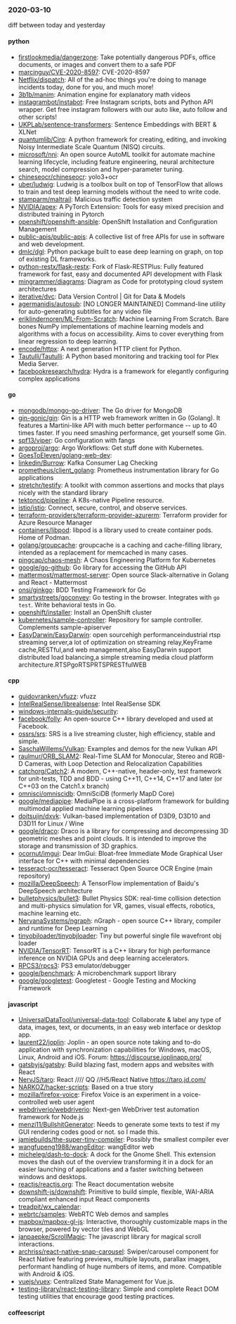 ### 2020-03-10
diff between today and yesterday

#### python
* [firstlookmedia/dangerzone](https://github.com/firstlookmedia/dangerzone): Take potentially dangerous PDFs, office documents, or images and convert them to a safe PDF
* [marcinguy/CVE-2020-8597](https://github.com/marcinguy/CVE-2020-8597): CVE-2020-8597
* [Netflix/dispatch](https://github.com/Netflix/dispatch): All of the ad-hoc things you're doing to manage incidents today, done for you, and much more!
* [3b1b/manim](https://github.com/3b1b/manim): Animation engine for explanatory math videos
* [instagrambot/instabot](https://github.com/instagrambot/instabot):  Free Instagram scripts, bots and Python API wrapper. Get free instagram followers with our auto like, auto follow and other scripts!
* [UKPLab/sentence-transformers](https://github.com/UKPLab/sentence-transformers): Sentence Embeddings with BERT & XLNet
* [quantumlib/Cirq](https://github.com/quantumlib/Cirq): A python framework for creating, editing, and invoking Noisy Intermediate Scale Quantum (NISQ) circuits.
* [microsoft/nni](https://github.com/microsoft/nni): An open source AutoML toolkit for automate machine learning lifecycle, including feature engineering, neural architecture search, model compression and hyper-parameter tuning.
* [chineseocr/chineseocr](https://github.com/chineseocr/chineseocr): yolo3+ocr
* [uber/ludwig](https://github.com/uber/ludwig): Ludwig is a toolbox built on top of TensorFlow that allows to train and test deep learning models without the need to write code.
* [stamparm/maltrail](https://github.com/stamparm/maltrail): Malicious traffic detection system
* [NVIDIA/apex](https://github.com/NVIDIA/apex): A PyTorch Extension: Tools for easy mixed precision and distributed training in Pytorch
* [openshift/openshift-ansible](https://github.com/openshift/openshift-ansible): OpenShift Installation and Configuration Management
* [public-apis/public-apis](https://github.com/public-apis/public-apis): A collective list of free APIs for use in software and web development.
* [dmlc/dgl](https://github.com/dmlc/dgl): Python package built to ease deep learning on graph, on top of existing DL frameworks.
* [python-restx/flask-restx](https://github.com/python-restx/flask-restx): Fork of Flask-RESTPlus: Fully featured framework for fast, easy and documented API development with Flask
* [mingrammer/diagrams](https://github.com/mingrammer/diagrams):  Diagram as Code for prototyping cloud system architectures
* [iterative/dvc](https://github.com/iterative/dvc): Data Version Control | Git for Data & Models
* [agermanidis/autosub](https://github.com/agermanidis/autosub): [NO LONGER MAINTAINED] Command-line utility for auto-generating subtitles for any video file
* [eriklindernoren/ML-From-Scratch](https://github.com/eriklindernoren/ML-From-Scratch): Machine Learning From Scratch. Bare bones NumPy implementations of machine learning models and algorithms with a focus on accessibility. Aims to cover everything from linear regression to deep learning.
* [encode/httpx](https://github.com/encode/httpx): A next generation HTTP client for Python. 
* [Tautulli/Tautulli](https://github.com/Tautulli/Tautulli): A Python based monitoring and tracking tool for Plex Media Server.
* [facebookresearch/hydra](https://github.com/facebookresearch/hydra): Hydra is a framework for elegantly configuring complex applications

#### go
* [mongodb/mongo-go-driver](https://github.com/mongodb/mongo-go-driver): The Go driver for MongoDB
* [gin-gonic/gin](https://github.com/gin-gonic/gin): Gin is a HTTP web framework written in Go (Golang). It features a Martini-like API with much better performance -- up to 40 times faster. If you need smashing performance, get yourself some Gin.
* [spf13/viper](https://github.com/spf13/viper): Go configuration with fangs
* [argoproj/argo](https://github.com/argoproj/argo): Argo Workflows: Get stuff done with Kubernetes.
* [GoesToEleven/golang-web-dev](https://github.com/GoesToEleven/golang-web-dev): 
* [linkedin/Burrow](https://github.com/linkedin/Burrow): Kafka Consumer Lag Checking
* [prometheus/client_golang](https://github.com/prometheus/client_golang): Prometheus instrumentation library for Go applications
* [stretchr/testify](https://github.com/stretchr/testify): A toolkit with common assertions and mocks that plays nicely with the standard library
* [tektoncd/pipeline](https://github.com/tektoncd/pipeline): A K8s-native Pipeline resource.
* [istio/istio](https://github.com/istio/istio): Connect, secure, control, and observe services.
* [terraform-providers/terraform-provider-azurerm](https://github.com/terraform-providers/terraform-provider-azurerm): Terraform provider for Azure Resource Manager
* [containers/libpod](https://github.com/containers/libpod): libpod is a library used to create container pods. Home of Podman.
* [golang/groupcache](https://github.com/golang/groupcache): groupcache is a caching and cache-filling library, intended as a replacement for memcached in many cases.
* [pingcap/chaos-mesh](https://github.com/pingcap/chaos-mesh): A Chaos Engineering Platform for Kubernetes
* [google/go-github](https://github.com/google/go-github): Go library for accessing the GitHub API
* [mattermost/mattermost-server](https://github.com/mattermost/mattermost-server): Open source Slack-alternative in Golang and React - Mattermost
* [onsi/ginkgo](https://github.com/onsi/ginkgo): BDD Testing Framework for Go
* [smartystreets/goconvey](https://github.com/smartystreets/goconvey): Go testing in the browser. Integrates with `go test`. Write behavioral tests in Go.
* [openshift/installer](https://github.com/openshift/installer): Install an OpenShift cluster
* [kubernetes/sample-controller](https://github.com/kubernetes/sample-controller): Repository for sample controller. Complements sample-apiserver
* [EasyDarwin/EasyDarwin](https://github.com/EasyDarwin/EasyDarwin): open sourcehigh performanceindustrial rtsp streaming server,a lot of optimization on streaming relay,KeyFrame cache,RESTful,and web management,also EasyDarwin support distributed load balancing,a simple streaming media cloud platform architecture.RTSPgoRTSPRTSPRESTfulWEB

#### cpp
* [guidovranken/vfuzz](https://github.com/guidovranken/vfuzz): vfuzz
* [IntelRealSense/librealsense](https://github.com/IntelRealSense/librealsense): Intel RealSense SDK
* [windows-internals-guide/security](https://github.com/windows-internals-guide/security): 
* [facebook/folly](https://github.com/facebook/folly): An open-source C++ library developed and used at Facebook.
* [ossrs/srs](https://github.com/ossrs/srs): SRS is a live streaming cluster, high efficiency, stable and simple.
* [SaschaWillems/Vulkan](https://github.com/SaschaWillems/Vulkan): Examples and demos for the new Vulkan API
* [raulmur/ORB_SLAM2](https://github.com/raulmur/ORB_SLAM2): Real-Time SLAM for Monocular, Stereo and RGB-D Cameras, with Loop Detection and Relocalization Capabilities
* [catchorg/Catch2](https://github.com/catchorg/Catch2): A modern, C++-native, header-only, test framework for unit-tests, TDD and BDD - using C++11, C++14, C++17 and later (or C++03 on the Catch1.x branch)
* [omnisci/omniscidb](https://github.com/omnisci/omniscidb): OmniSciDB (formerly MapD Core)
* [google/mediapipe](https://github.com/google/mediapipe): MediaPipe is a cross-platform framework for building multimodal applied machine learning pipelines
* [doitsujin/dxvk](https://github.com/doitsujin/dxvk): Vulkan-based implementation of D3D9, D3D10 and D3D11 for Linux / Wine
* [google/draco](https://github.com/google/draco): Draco is a library for compressing and decompressing 3D geometric meshes and point clouds. It is intended to improve the storage and transmission of 3D graphics.
* [ocornut/imgui](https://github.com/ocornut/imgui): Dear ImGui: Bloat-free Immediate Mode Graphical User interface for C++ with minimal dependencies
* [tesseract-ocr/tesseract](https://github.com/tesseract-ocr/tesseract): Tesseract Open Source OCR Engine (main repository)
* [mozilla/DeepSpeech](https://github.com/mozilla/DeepSpeech): A TensorFlow implementation of Baidu's DeepSpeech architecture
* [bulletphysics/bullet3](https://github.com/bulletphysics/bullet3): Bullet Physics SDK: real-time collision detection and multi-physics simulation for VR, games, visual effects, robotics, machine learning etc.
* [NervanaSystems/ngraph](https://github.com/NervanaSystems/ngraph): nGraph - open source C++ library, compiler and runtime for Deep Learning
* [tinyobjloader/tinyobjloader](https://github.com/tinyobjloader/tinyobjloader): Tiny but powerful single file wavefront obj loader
* [NVIDIA/TensorRT](https://github.com/NVIDIA/TensorRT): TensorRT is a C++ library for high performance inference on NVIDIA GPUs and deep learning accelerators.
* [RPCS3/rpcs3](https://github.com/RPCS3/rpcs3): PS3 emulator/debugger
* [google/benchmark](https://github.com/google/benchmark): A microbenchmark support library
* [google/googletest](https://github.com/google/googletest): Googletest - Google Testing and Mocking Framework

#### javascript
* [UniversalDataTool/universal-data-tool](https://github.com/UniversalDataTool/universal-data-tool): Collaborate & label any type of data, images, text, or documents, in an easy web interface or desktop app.
* [laurent22/joplin](https://github.com/laurent22/joplin): Joplin - an open source note taking and to-do application with synchronization capabilities for Windows, macOS, Linux, Android and iOS. Forum: https://discourse.joplinapp.org/
* [gatsbyjs/gatsby](https://github.com/gatsbyjs/gatsby): Build blazing fast, modern apps and websites with React
* [NervJS/taro](https://github.com/NervJS/taro):  React //// QQ //H5/React Native  https://taro.jd.com/
* [NARKOZ/hacker-scripts](https://github.com/NARKOZ/hacker-scripts): Based on a true story
* [mozilla/firefox-voice](https://github.com/mozilla/firefox-voice): Firefox Voice is an experiment in a voice-controlled web user agent
* [webdriverio/webdriverio](https://github.com/webdriverio/webdriverio): Next-gen WebDriver test automation framework for Node.js
* [menzi11/BullshitGenerator](https://github.com/menzi11/BullshitGenerator): Needs to generate some texts to test if my GUI rendering codes good or not. so I made this.
* [jamiebuilds/the-super-tiny-compiler](https://github.com/jamiebuilds/the-super-tiny-compiler):  Possibly the smallest compiler ever
* [wangfupeng1988/wangEditor](https://github.com/wangfupeng1988/wangEditor): wangEditor  web
* [micheleg/dash-to-dock](https://github.com/micheleg/dash-to-dock): A dock for the Gnome Shell. This extension moves the dash out of the overview transforming it in a dock for an easier launching of applications and a faster switching between windows and desktops.
* [reactjs/reactjs.org](https://github.com/reactjs/reactjs.org): The React documentation website
* [downshift-js/downshift](https://github.com/downshift-js/downshift):  Primitive to build simple, flexible, WAI-ARIA compliant enhanced input React components
* [treadpit/wx_calendar](https://github.com/treadpit/wx_calendar):  
* [webrtc/samples](https://github.com/webrtc/samples): WebRTC Web demos and samples
* [mapbox/mapbox-gl-js](https://github.com/mapbox/mapbox-gl-js): Interactive, thoroughly customizable maps in the browser, powered by vector tiles and WebGL
* [janpaepke/ScrollMagic](https://github.com/janpaepke/ScrollMagic): The javascript library for magical scroll interactions.
* [archriss/react-native-snap-carousel](https://github.com/archriss/react-native-snap-carousel): Swiper/carousel component for React Native featuring previews, multiple layouts, parallax images, performant handling of huge numbers of items, and more. Compatible with Android & iOS.
* [vuejs/vuex](https://github.com/vuejs/vuex):  Centralized State Management for Vue.js.
* [testing-library/react-testing-library](https://github.com/testing-library/react-testing-library):  Simple and complete React DOM testing utilities that encourage good testing practices.

#### coffeescript
